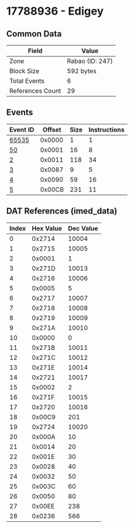 # 17788936 - Edigey

## Common Data

| Field            | Value           |
|------------------|-----------------|
| Zone             | Rabao (ID: 247) |
| Block Size       | 592 bytes       |
| Total Events     | 6               |
| References Count | 29              |

## Events

| Event ID            | Offset   |   Size |   Instructions |
|---------------------|----------|--------|----------------|
| [65535](./65535.md) | 0x0000   |      1 |              1 |
| [50](./50.md)       | 0x0001   |     16 |              8 |
| [2](./2.md)         | 0x0011   |    118 |             34 |
| [3](./3.md)         | 0x0087   |      9 |              5 |
| [4](./4.md)         | 0x0090   |     59 |             16 |
| [5](./5.md)         | 0x00CB   |    231 |             11 |

## DAT References (imed_data)

|   Index | Hex Value   |   Dec Value |
|---------|-------------|-------------|
|       0 | 0x2714      |       10004 |
|       1 | 0x2715      |       10005 |
|       2 | 0x0001      |           1 |
|       3 | 0x271D      |       10013 |
|       4 | 0x2716      |       10006 |
|       5 | 0x0005      |           5 |
|       6 | 0x2717      |       10007 |
|       7 | 0x2718      |       10008 |
|       8 | 0x2719      |       10009 |
|       9 | 0x271A      |       10010 |
|      10 | 0x0000      |           0 |
|      11 | 0x271B      |       10011 |
|      12 | 0x271C      |       10012 |
|      13 | 0x271E      |       10014 |
|      14 | 0x2721      |       10017 |
|      15 | 0x0002      |           2 |
|      16 | 0x271F      |       10015 |
|      17 | 0x2720      |       10016 |
|      18 | 0x00C9      |         201 |
|      19 | 0x2724      |       10020 |
|      20 | 0x000A      |          10 |
|      21 | 0x0014      |          20 |
|      22 | 0x001E      |          30 |
|      23 | 0x0028      |          40 |
|      24 | 0x0032      |          50 |
|      25 | 0x003C      |          60 |
|      26 | 0x0050      |          80 |
|      27 | 0x00EE      |         238 |
|      28 | 0x0236      |         566 |
